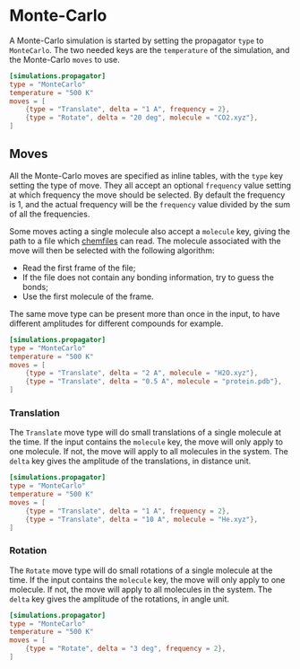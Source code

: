 # Monte-Carlo

A Monte-Carlo simulation is started by setting the propagator `type` to
`MonteCarlo`. The two needed keys are the `temperature` of the simulation, and
the Monte-Carlo `moves` to use.

```toml
[simulations.propagator]
type = "MonteCarlo"
temperature = "500 K"
moves = [
    {type = "Translate", delta = "1 A", frequency = 2},
    {type = "Rotate", delta = "20 deg", molecule = "CO2.xyz"},
]
```

## Moves

All the Monte-Carlo moves are specified as inline tables, with the `type` key
setting the type of move. They all accept an optional `frequency` value setting
at which frequency the move should be selected. By default the frequency is 1,
and the actual frequency will be the `frequency` value divided by the sum of all
the frequencies.

Some moves acting a single molecule also accept a `molecule` key, giving the
path to a file which [chemfiles][chemfiles] can read. The molecule associated
with the move will then be selected with the following algorithm:

- Read the first frame of the file;
- If the file does not contain any bonding information, try to guess the bonds;
- Use the first molecule of the frame.

[chemfiles]: chemfiles.github.io

The same move type can be present more than once in the input, to have different
amplitudes for different compounds for example.

```toml
[simulations.propagator]
type = "MonteCarlo"
temperature = "500 K"
moves = [
    {type = "Translate", delta = "2 A", molecule = "H2O.xyz"},
    {type = "Translate", delta = "0.5 A", molecule = "protein.pdb"},
]
```


### Translation

The `Translate` move type will do small translations of a single molecule at the
time. If the input contains the `molecule` key, the move will only apply to one
molecule. If not, the move will apply to all molecules in the system. The
`delta` key gives the amplitude of the translations, in distance unit.

```toml
[simulations.propagator]
type = "MonteCarlo"
temperature = "500 K"
moves = [
    {type = "Translate", delta = "1 A", frequency = 2},
    {type = "Translate", delta = "10 A", molecule = "He.xyz"},
]
```

### Rotation

The `Rotate` move type will do small rotations of a single molecule at the
time. If the input contains the `molecule` key, the move will only apply to one
molecule. If not, the move will apply to all molecules in the system. The
`delta` key gives the amplitude of the rotations, in angle unit.

```toml
[simulations.propagator]
type = "MonteCarlo"
temperature = "500 K"
moves = [
    {type = "Rotate", delta = "3 deg", frequency = 2},
]
```
